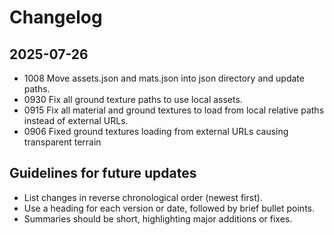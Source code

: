 # Changelog

## 2025-07-26
- 1008 Move assets.json and mats.json into json directory and update paths.
- 0930 Fix all ground texture paths to use local assets.
- 0915 Fix all material and ground textures to load from local relative paths instead of external URLs.
- 0906 Fixed ground textures loading from external URLs causing transparent terrain

## Guidelines for future updates
- List changes in reverse chronological order (newest first).
- Use a heading for each version or date, followed by brief bullet points.
- Summaries should be short, highlighting major additions or fixes.